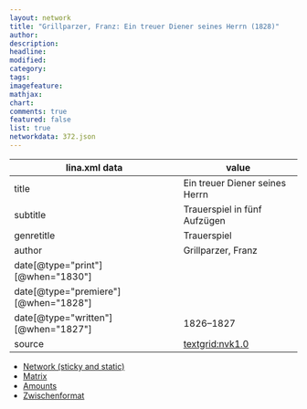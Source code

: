 ```yaml
---
layout: network
title: "Grillparzer, Franz: Ein treuer Diener seines Herrn (1828)"
author:
description:
headline:
modified:
category:
tags:
imagefeature: 
mathjax: 
chart: 
comments: true
featured: false
list: true
networkdata: 372.json
---
```

lina.xml data  | value
------------- | -------------
title|Ein treuer Diener seines Herrn
subtitle|Trauerspiel in fünf Aufzügen
genretitle|Trauerspiel
author|Grillparzer, Franz
date[@type="print"][@when="1830"]|
date[@type="premiere"][@when="1828"]|
date[@type="written"][@when="1827"]|1826–1827
source|[textgrid:nvk1.0](https://textgridlab.org/1.0/tgcrud-public/rest/textgrid:nvk1.0/data)



* [Network (sticky and static)](/network372)
* [Matrix](/matrix372)
* [Amounts](/amount372)
* [Zwischenformat](/lina372 )
